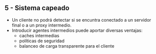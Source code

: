 ## 5 - Sistema capeado

* Un cliente no podrá detectar si se encuntra conectado a un servidor final o a un proxy intermedio.
* Introducir agentes intermedios puede aportar diversas ventajas:
    * caches intermedias
    * políticas de seguridad
    * balanceo de carga transparente para el cliente